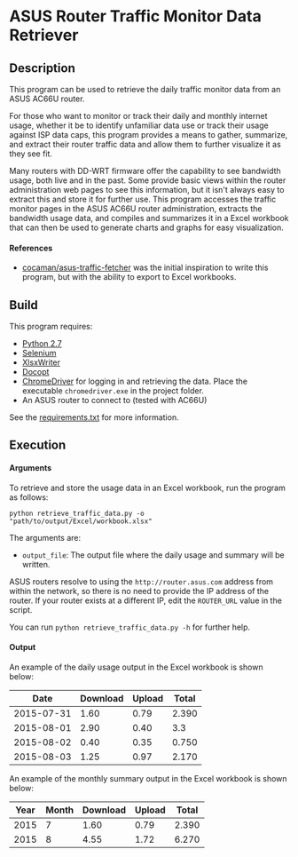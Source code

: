 ASUS Router Traffic Monitor Data Retriever
=================================================

## Description
This program can be used to retrieve the daily traffic monitor data from an ASUS AC66U router.

For those who want to monitor or track their daily and monthly internet usage, whether it be to identify unfamiliar data use or track their usage against ISP data caps, this program provides a means to gather, summarize, and extract their router traffic data and allow them to further visualize it as they see fit.

Many routers with DD-WRT firmware offer the capability to see bandwidth usage, both live and in the past. Some provide basic views within the router administration web pages to see this information, but it isn't always easy to extract this and store it for further use. This program accesses the traffic monitor pages in the ASUS AC66U router administration, extracts the bandwidth usage data, and compiles and summarizes it in a Excel workbook that can then be used to generate charts and graphs for easy visualization.

#### References

* [cocaman/asus-traffic-fetcher](https://github.com/cocaman/asus-traffic-fetcher) was the initial inspiration to write this program, but with the ability to export to Excel workbooks.

## Build
This program requires:

* [Python 2.7](https://www.python.org/download/releases/2.7/)
* [Selenium](https://pypi.python.org/pypi/selenium/2.7.0)
* [XlsxWriter](https://pypi.python.org/pypi/XlsxWriter)
* [Docopt](https://pypi.python.org/pypi/docopt)
* [ChromeDriver](https://sites.google.com/a/chromium.org/chromedriver/) for logging in and retrieving the data. Place the executable `chromedriver.exe` in the project folder.
* An ASUS router to connect to (tested with AC66U)

See the [requirements.txt](requirements.txt) for more information.

## Execution

#### Arguments
To retrieve and store the usage data in an Excel workbook, run the program as follows:
```
python retrieve_traffic_data.py -o "path/to/output/Excel/workbook.xlsx"
```

The arguments are:

* `output_file`: The output file where the daily usage and summary will be written.

ASUS routers resolve to using the `http://router.asus.com` address from within the network, so there is no need to provide the IP address of the router. If your router exists at a different IP, edit the `ROUTER_URL` value in the script.

You can run `python retrieve_traffic_data.py -h` for further help.

#### Output
An example of the daily usage output in the Excel workbook is shown below:

|     Date     | Download | Upload |  Total  |
|--------------|----------|--------|---------|
|  2015-07-31  |   1.60   |  0.79  |  2.390  |
|  2015-08-01  |   2.90   |  0.40  |   3.3   |
|  2015-08-02  |   0.40   |  0.35  |  0.750  |
|  2015-08-03  |   1.25   |  0.97  |  2.170  |

An example of the monthly summary output in the Excel workbook is shown below:

| Year | Month | Download | Upload |  Total  |
|------|-------|----------|--------|---------|
| 2015 |   7   |   1.60   |  0.79  |  2.390  |
| 2015 |   8   |   4.55   |  1.72  |  6.270  |
